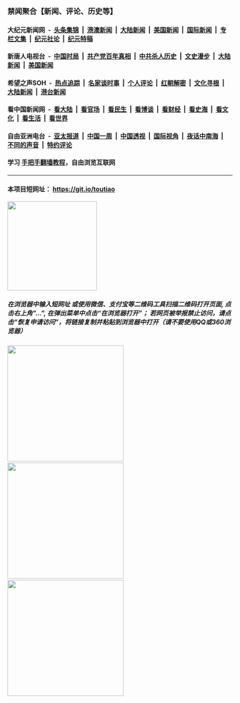 ### 禁闻聚合【新闻、评论、历史等】

#### 大纪元新闻网 &nbsp;-&nbsp; [头条集锦](indexes/E头条集锦.md?t=03110702) &nbsp;|&nbsp; [港澳新闻](indexes/E港澳新闻.md?t=03110702)  &nbsp;|&nbsp; [大陆新闻](indexes/E大陆新闻.md?t=03110702) &nbsp;|&nbsp; [美国新闻](indexes/E美国新闻.md?t=03110702) &nbsp;|&nbsp; [国际新闻](indexes/E国际新闻.md?t=03110702) &nbsp;|&nbsp; [专栏文集](indexes/E专栏文集.md?t=03110702) &nbsp;|&nbsp; [纪元社论](indexes/E纪元社论.md?t=03110702) &nbsp;|&nbsp; [纪元特稿](indexes/E纪元特稿.md?t=03110702) 

#### 新唐人电视台 &nbsp;-&nbsp; [中国时局](indexes/N中国时局.md?t=03110702) &nbsp;|&nbsp; [共产党百年真相](indexes/N共产党百年真相.md?t=03110702) &nbsp;|&nbsp; [中共杀人历史](indexes/N中共杀人历史.md?t=03110702) &nbsp;|&nbsp; [文史漫步](indexes/N文史漫步.md?t=03110702) &nbsp;|&nbsp; [大陆新闻](indexes/N大陆新闻.md?t=03110702) &nbsp;|&nbsp; [美国新闻](indexes/N美国新闻.md?t=03110702)

#### 希望之声SOH &nbsp;-&nbsp; [热点追踪](indexes/H热点追踪.md?t=03110702) &nbsp;|&nbsp; [名家谈时事](indexes/H名家谈时事.md?t=03110702) &nbsp;|&nbsp; [个人评论](indexes/H个人评论.md?t=03110702)  &nbsp;|&nbsp; [红朝解密](indexes/H红朝解密.md?t=03110702) &nbsp;|&nbsp; [文化寻根](indexes/H文化寻根.md?t=03110702) &nbsp;|&nbsp; [大陆新闻](indexes/H大陆新闻.md?t=03110702) &nbsp;|&nbsp; [港台新闻](indexes/H港台新闻.md?t=03110702)

#### 看中国新闻网 &nbsp;-&nbsp; [看大陆](indexes/S看大陆.md?t=03110702) &nbsp;|&nbsp; [看官场](indexes/S看官场.md?t=03110702) &nbsp;|&nbsp; [看民生](indexes/S看民生.md?t=03110702)  &nbsp;|&nbsp; [看博谈](indexes/S看博谈.md?t=03110702) &nbsp;|&nbsp; [看财经](indexes/S看财经.md?t=03110702) &nbsp;|&nbsp; [看史海](indexes/S看史海.md?t=03110702) &nbsp;|&nbsp; [看文化](indexes/S看文化.md?t=03110702) &nbsp;|&nbsp; [看生活](indexes/S看生活.md?t=03110702) &nbsp;|&nbsp; [看世界](indexes/S看世界.md?t=03110702)

#### 自由亚洲电台 &nbsp;-&nbsp; [亚太报道](indexes/R亚太报道.md?t=03110702) &nbsp;|&nbsp; [中国一周](indexes/R中国一周.md?t=03110702) &nbsp;|&nbsp; [中国透视](indexes/R中国透视.md?t=03110702)  &nbsp;|&nbsp; [国际视角](indexes/R国际视角.md?t=03110702) &nbsp;|&nbsp; [夜话中南海](indexes/R夜话中南海.md?t=03110702) &nbsp;|&nbsp; [不同的声音](indexes/R不同的声音.md?t=03110702) &nbsp;|&nbsp; [特约评论](indexes/R特约评论.md?t=03110702)

#### 学习 [手把手翻墙教程](https://github.com/gfw-breaker/guides/wiki)，自由浏览互联网

----

#### 本项目短网址： https://git.io/toutiao
<img src="https://raw.githubusercontent.com/gfw-breaker/banned-news/master/scripts/img/qr.png" width="200px"/>  

##### 在浏览器中输入短网址 或使用微信、支付宝等二维码工具扫描二维码打开页面, 点击右上角"...", 在弹出菜单中点击“在浏览器打开”； 若网页被举报禁止访问，请点击“恢复申请访问”，将链接复制并粘贴到浏览器中打开（请不要使用QQ或360浏览器）

<img src="https://raw.githubusercontent.com/gfw-breaker/banned-news/master/scripts/img/1.png" width="260px"/> &nbsp; <img src="https://raw.githubusercontent.com/gfw-breaker/banned-news/master/scripts/img/2.png" width="260px"/> &nbsp; <img src="https://raw.githubusercontent.com/gfw-breaker/banned-news/master/scripts/img/3.png" width="260px"/>
